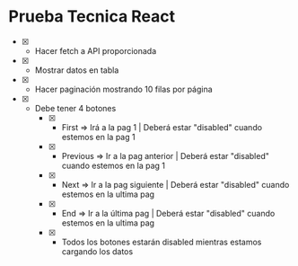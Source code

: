 # Prueba Tecnica React 

- [x] - Hacer fetch a API proporcionada
- [x] - Mostrar datos en tabla
- [x] - Hacer paginación mostrando 10 filas por página
- [x] - Debe tener 4 botones
    - [x] - First => Irá a la pag 1 | Deberá estar "disabled" cuando estemos en la pag 1
    - [x] - Previous => Ir a la pag anterior | Deberá estar "disabled" cuando estemos en la pag 1
    - [x] - Next => Ir a la pag siguiente | Deberá estar "disabled" cuando estemos en la ultima pag
    - [x] - End => Ir a la última pag | Deberá estar "disabled" cuando estemos en la ultima pag
    - [x] - Todos los botones estarán disabled mientras estamos cargando los datos
